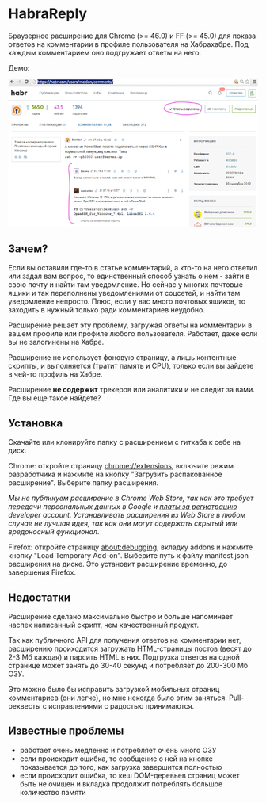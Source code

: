 # HabraReply

Браузерное расширение для Chrome (>= 46.0) и FF (>= 45.0) для показа ответов на комментарии в профиле пользователя на Хабрахабре. Под каждым комментарием оно подгружает ответы на него.

Демо:

![профиль пользователя, в котором благодаря расширению подгружены ответы на комментарии](docs/habrareply-demo.png)

## Зачем?

Если вы оставили где-то в статье комментарий, а кто-то на него ответил или задал вам вопрос, то единственный способ узнать о нем - зайти в свою почту и найти там уведомление. Но сейчас у многих почтовые ящики и так переполнены уведомлениями от соцсетей, и найти там уведомление непросто. Плюс, если у вас много почтовых ящиков, то заходить в нужный только ради комментариев неудобно. 

Расширение решает эту проблему, загружая ответы на комментарии в вашем профиле или профиле любого пользователя. Работает, даже если вы не залогинены на Хабре. 

Расширение не использует фоновую страницу, а лишь контентные скрипты, и выполняется (тратит память и CPU), только если вы зайдете в чей-то профиль на Хабре.

Расширение **не содержит** трекеров или аналитики и не следит за вами. Где вы еще такое найдете?

## Установка

Скачайте или клонируйте папку с расширением с гитхаба к себе на диск.

Chrome: откройте страницу <chrome://extensions>, включите режим разработчика и нажмите на кнопку "Загрузить распакованное расширение". Выберите папку расширения. 

*Мы не публикуем расширение в Chrome Web Store, так как это требует передачи персональных данных в Google и [платы за регистрацию](https://developer.chrome.com/webstore/publish#pay-the-developer-signup-fee) developer account. Устанавливать расширения из Web Store в любом случае не лучшая идея, так как они могут содержать скрытый или вредоносный функционал*.

Firefox: откройте страницу <about:debugging>, вкладку addons и нажмите кнопку "Load Temporary Add-on". Выберите путь к файлу manifest.json расширения на диске. Это установит расширение временно, до завершения Firefox.

## Недостатки

Расширение сделано максимально быстро и больше напоминает наспех написанный скрипт, чем качественный продукт.

Так как публичного API для получения ответов на комментарии нет, расширению проиходится загружать HTML-страницы постов (весят до 2-3 Мб каждая) и парсить HTML в них. Подгрузка ответов на одной странице может занять до 30-40 секунд и потребляет до 200-300 Мб ОЗУ.

Это можно было бы исправить загрузкой мобильных страниц комментариев (они легче), но мне некогда было этим заняться. Pull-реквесты с исправлениями с радостью принимаются.

## Известные проблемы

- работает очень медленно и потребляет очень много ОЗУ
- если происходит ошибка, то сообщение о ней на кнопке показывается до того, как загрузка завершится полностью
- если происходит ошибка, то кеш DOM-деревьев страниц может быть не очищен и вкладка продолжит потреблять большое количество памяти
